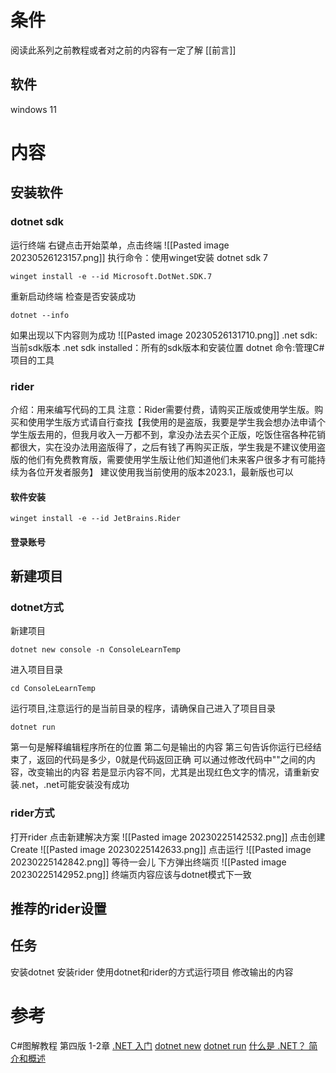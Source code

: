 # 条件
阅读此系列之前教程或者对之前的内容有一定了解
[[前言]]
## 软件
windows 11
# 内容
## 安装软件
### dotnet sdk
运行终端
右键点击开始菜单，点击终端
![[Pasted image 20230526123157.png]]
执行命令：使用winget安装 dotnet sdk 7
```nu
winget install -e --id Microsoft.DotNet.SDK.7
```
重新启动终端
检查是否安装成功
```nu
dotnet --info
```
如果出现以下内容则为成功
![[Pasted image 20230526131710.png]]
.net sdk: 当前sdk版本
.net sdk installed：所有的sdk版本和安装位置
dotnet 命令:管理C#项目的工具
### rider
介绍：用来编写代码的工具
注意：Rider需要付费，请购买正版或使用学生版。购买和使用学生版方式请自行查找【我使用的是盗版，我要是学生我会想办法申请个学生版去用的，但我月收入一万都不到，拿没办法去买个正版，吃饭住宿各种花销都很大，实在没办法用盗版得了，之后有钱了再购买正版，学生我是不建议使用盗版的他们有免费教育版，需要使用学生版让他们知道他们未来客户很多才有可能持续为各位开发者服务】
建议使用我当前使用的版本2023.1，最新版也可以
#### 软件安装
```nu
winget install -e --id JetBrains.Rider
```
#### 登录账号
## 新建项目
### dotnet方式 
新建项目
```nu
dotnet new console -n ConsoleLearnTemp
```
进入项目目录
```nu
cd ConsoleLearnTemp
```
运行项目,注意运行的是当前目录的程序，请确保自己进入了项目目录
```nu
dotnet run
```
第一句是解释编辑程序所在的位置
第二句是输出的内容
第三句告诉你运行已经结束了，返回的代码是多少，0就是代码返回正确
可以通过修改代码中""之间的内容，改变输出的内容
若是显示内容不同，尤其是出现红色文字的情况，请重新安装.net，.net可能安装没有成功
### rider方式
打开rider
点击新建解决方案
![[Pasted image 20230225142532.png]]
点击创建 Create
![[Pasted image 20230225142633.png]]
点击运行
![[Pasted image 20230225142842.png]]
等待一会儿
下方弹出终端页
![[Pasted image 20230225142952.png]]
终端页内容应该与dotnet模式下一致
## 推荐的rider设置

## 任务
安装dotnet
安装rider
使用dotnet和rider的方式运行项目
修改输出的内容
# 参考
C#图解教程 第四版 1-2章
[.NET 入门](https://learn.microsoft.com/zh-cn/dotnet/core/get-started)
[dotnet new](https://learn.microsoft.com/zh-cn/dotnet/core/tools/dotnet-new)
[dotnet run](https://learn.microsoft.com/zh-cn/dotnet/core/tools/dotnet-run)
[什么是 .NET？ 简介和概述](https://learn.microsoft.com/zh-cn/dotnet/core/introduction)
